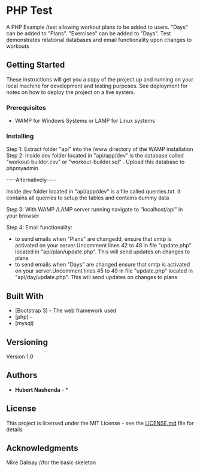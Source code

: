 # PHP Test

A PHP Example /test allowing workout plans to be added to users. "Days" can be added to "Plans". "Exercises" can be added to "Days". Test demonstrates relational databases and email functionality upon changes to workouts

## Getting Started

These instructions will get you a copy of the project up and running on your local machine for development and testing purposes. See deployment for notes on how to deploy the project on a live system.

### Prerequisites

- WAMP for Windows Systems or LAMP for Linux systems

### Installing

Step 1: Extract folder "api" into the /www directory of the WAMP installation
Step 2: Inside dev folder located in "api/app/dev" is the database called "workout-builder.csv" or "workout-builder.sql" . Upload this database to phpmyadmin

----Alternatively----

Inside dev folder located in "api/app/dev" is a file called querries.txt. It contains all querries to setup the tables and contains dummy data

Step 3: With WAMP /LAMP server running navigate to "localhost/api" in your browser

Step 4: Email functionality: 
 - to send emails when "Plans" are changedd, ensure that smtp is activated on your server.Uncomment lines 42 to 48 in file "update.php" located in "api/plan/update.php". This will send updates on changes to plans
 - to send emails when "Days" are changed ensure that smtp is activated on your server.Uncomment lines 45 to 49 in file "update.php" located in "api/day/update.php". This will send updates on changes to plans

## Built With

* [Bootstrap 3) - The web framework used
* [php) -
* [mysql)

## Versioning

Version 1.0

## Authors

* **Hubert Nashenda** - *

## License

This project is licensed under the MIT License - see the [LICENSE.md](LICENSE.md) file for details

## Acknowledgments

Mike Dalisay //for the basic skeleton

